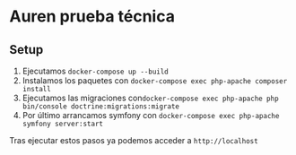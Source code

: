 # Auren prueba técnica

## Setup

1. Ejecutamos `docker-compose up --build`
2. Instalamos los paquetes con `docker-compose exec php-apache composer install`
3. Ejecutamos las migraciones con`docker-compose exec php-apache php bin/console doctrine:migrations:migrate`
4. Por último arrancamos symfony con `docker-compose exec php-apache symfony server:start`

Tras ejecutar estos pasos ya podemos acceder a `http://localhost`
